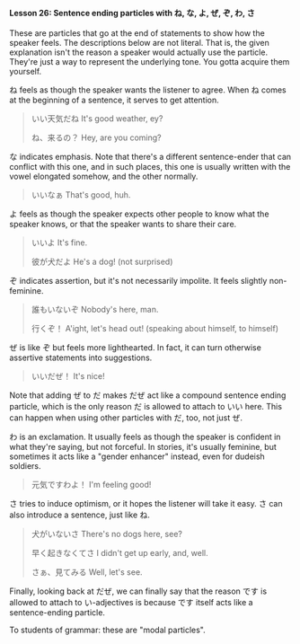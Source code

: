 #### Lesson 26: Sentence ending particles with ね, な, よ, ぜ, ぞ, わ, さ

These are particles that go at the end of statements to show how the speaker feels. The descriptions below are not literal. That is, the given explanation isn't the reason a speaker would actually use the particle. They're just a way to represent the underlying tone. You gotta acquire them yourself.

ね feels as though the speaker wants the listener to agree. When ね comes at the beginning of a sentence, it serves to get attention.

> いい天気だね It's good weather, ey?
>
> ね、来るの？ Hey, are you coming?

な indicates emphasis. Note that there's a different sentence-ender that can conflict with this one, and in such places, this one is usually written with the vowel elongated somehow, and the other normally.

> いいなぁ That's good, huh.

よ feels as though the speaker expects other people to know what the speaker knows, or that the speaker wants to share their care.

> いいよ It's fine.
>
> 彼が犬だよ He's a dog! (not surprised)

ぞ indicates assertion, but it's not necessarily impolite. It feels slightly non-feminine.

> 誰もいないぞ Nobody's here, man.
>
> 行くぞ！ A'ight, let's head out! (speaking about himself, to himself)

ぜ is like ぞ but feels more lighthearted. In fact, it can turn otherwise assertive statements into suggestions.

> いいだぜ！ It's nice!

Note that adding ぜ to だ makes だぜ act like a compound sentence ending particle, which is the only reason だ is allowed to attach to いい here. This can happen when using other particles with だ, too, not just ぜ.

わ is an exclamation. It usually feels as though the speaker is confident in what they're saying, but not forceful. In stories, it's usually feminine, but sometimes it acts like a "gender enhancer" instead, even for dudeish soldiers.

> 元気ですわよ！ I'm feeling good!

さ tries to induce optimism, or it hopes the listener will take it easy. さ can also introduce a sentence, just like ね.

> 犬がいないさ There's no dogs here, see?
>
> 早く起きなくてさ I didn't get up early, and, well.
>
> さぁ、見てみる Well, let's see.

Finally, looking back at だぜ, we can finally say that the reason です is allowed to attach to い-adjectives is because です itself acts like a sentence-ending particle.

<div class="warning">
To students of grammar: these are "modal particles".
</div>
